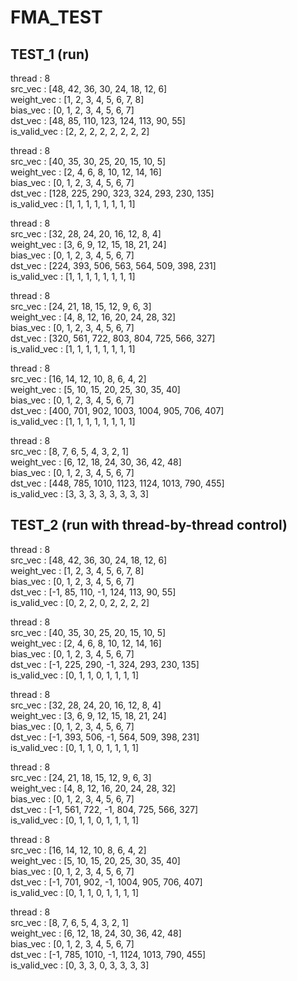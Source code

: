 # FMA_TEST

## TEST_1 (run)

thread : 8  
src_vec : [48, 42, 36, 30, 24, 18, 12, 6]  
weight_vec : [1, 2, 3, 4, 5, 6, 7, 8]  
bias_vec : [0, 1, 2, 3, 4, 5, 6, 7]  
dst_vec : [48, 85, 110, 123, 124, 113, 90, 55]  
is_valid_vec : [2, 2, 2, 2, 2, 2, 2, 2]  

thread : 8  
src_vec : [40, 35, 30, 25, 20, 15, 10, 5]  
weight_vec : [2, 4, 6, 8, 10, 12, 14, 16]  
bias_vec : [0, 1, 2, 3, 4, 5, 6, 7]  
dst_vec : [128, 225, 290, 323, 324, 293, 230, 135]  
is_valid_vec : [1, 1, 1, 1, 1, 1, 1, 1]  

thread : 8  
src_vec : [32, 28, 24, 20, 16, 12, 8, 4]  
weight_vec : [3, 6, 9, 12, 15, 18, 21, 24]  
bias_vec : [0, 1, 2, 3, 4, 5, 6, 7]  
dst_vec : [224, 393, 506, 563, 564, 509, 398, 231]  
is_valid_vec : [1, 1, 1, 1, 1, 1, 1, 1]  

thread : 8  
src_vec : [24, 21, 18, 15, 12, 9, 6, 3]  
weight_vec : [4, 8, 12, 16, 20, 24, 28, 32]  
bias_vec : [0, 1, 2, 3, 4, 5, 6, 7]  
dst_vec : [320, 561, 722, 803, 804, 725, 566, 327]  
is_valid_vec : [1, 1, 1, 1, 1, 1, 1, 1]  

thread : 8  
src_vec : [16, 14, 12, 10, 8, 6, 4, 2]  
weight_vec : [5, 10, 15, 20, 25, 30, 35, 40]  
bias_vec : [0, 1, 2, 3, 4, 5, 6, 7]  
dst_vec : [400, 701, 902, 1003, 1004, 905, 706, 407]  
is_valid_vec : [1, 1, 1, 1, 1, 1, 1, 1]  

thread : 8  
src_vec : [8, 7, 6, 5, 4, 3, 2, 1]  
weight_vec : [6, 12, 18, 24, 30, 36, 42, 48]  
bias_vec : [0, 1, 2, 3, 4, 5, 6, 7]  
dst_vec : [448, 785, 1010, 1123, 1124, 1013, 790, 455]  
is_valid_vec : [3, 3, 3, 3, 3, 3, 3, 3]  

## TEST_2 (run with thread-by-thread control)

thread : 8  
src_vec : [48, 42, 36, 30, 24, 18, 12, 6]  
weight_vec : [1, 2, 3, 4, 5, 6, 7, 8]  
bias_vec : [0, 1, 2, 3, 4, 5, 6, 7]  
dst_vec : [-1, 85, 110, -1, 124, 113, 90, 55]  
is_valid_vec : [0, 2, 2, 0, 2, 2, 2, 2]  

thread : 8  
src_vec : [40, 35, 30, 25, 20, 15, 10, 5]  
weight_vec : [2, 4, 6, 8, 10, 12, 14, 16]  
bias_vec : [0, 1, 2, 3, 4, 5, 6, 7]  
dst_vec : [-1, 225, 290, -1, 324, 293, 230, 135]  
is_valid_vec : [0, 1, 1, 0, 1, 1, 1, 1]  

thread : 8  
src_vec : [32, 28, 24, 20, 16, 12, 8, 4]  
weight_vec : [3, 6, 9, 12, 15, 18, 21, 24]  
bias_vec : [0, 1, 2, 3, 4, 5, 6, 7]  
dst_vec : [-1, 393, 506, -1, 564, 509, 398, 231]  
is_valid_vec : [0, 1, 1, 0, 1, 1, 1, 1]  

thread : 8  
src_vec : [24, 21, 18, 15, 12, 9, 6, 3]  
weight_vec : [4, 8, 12, 16, 20, 24, 28, 32]  
bias_vec : [0, 1, 2, 3, 4, 5, 6, 7]  
dst_vec : [-1, 561, 722, -1, 804, 725, 566, 327]  
is_valid_vec : [0, 1, 1, 0, 1, 1, 1, 1]  

thread : 8  
src_vec : [16, 14, 12, 10, 8, 6, 4, 2]  
weight_vec : [5, 10, 15, 20, 25, 30, 35, 40]  
bias_vec : [0, 1, 2, 3, 4, 5, 6, 7]  
dst_vec : [-1, 701, 902, -1, 1004, 905, 706, 407]  
is_valid_vec : [0, 1, 1, 0, 1, 1, 1, 1]  

thread : 8  
src_vec : [8, 7, 6, 5, 4, 3, 2, 1]  
weight_vec : [6, 12, 18, 24, 30, 36, 42, 48]  
bias_vec : [0, 1, 2, 3, 4, 5, 6, 7]  
dst_vec : [-1, 785, 1010, -1, 1124, 1013, 790, 455]  
is_valid_vec : [0, 3, 3, 0, 3, 3, 3, 3]  

